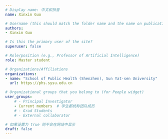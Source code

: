 ```yaml
---
# Display name: 中文和拼音
name: Xinxin Guo

# Username (this should match the folder name and the name on publications)
authors:
- Xinxin Guo

# Is this the primary user of the site?
superuser: false

# Role/position (e.g., Professor of Artificial Intelligence)
role: Master student

# Organizations/Affiliations
organizations:
- name: "School of Public Health (Shenzhen), Sun Yat-sen University" 
  url: https://phs.sysu.edu.cn

# Organizational groups that you belong to (for People widget)
user_groups:
    # - Principal Investigator
    - Current members  # 学生都统称团队成员
    # - Grad Students
    # - External collaborator

# 如果设置为 true 则不会在网站中显示
draft: false
---
```





